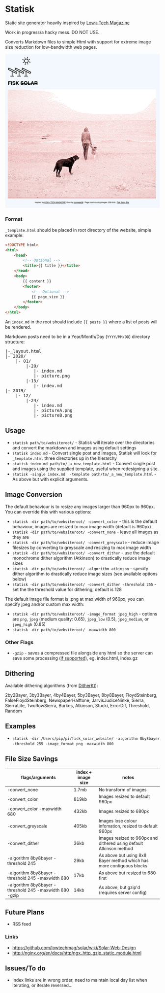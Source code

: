 # Statisk

Static site generator heavily inspired by [Low←Tech Magazine](https://solar.lowtechmagazine.com/)

Work in progress/a hacky mess. DO NOT USE.

Converts Markdown files to simple Html with support for extreme image size reduction for low-bandwidth web pages.

![screenshot](screenshot.png)

### Format

`_template.html` should be placed in root directory of the website, simple example:

```html
<!DOCTYPE html>
<html>
    <head>
        <!-- Optional -->
        <title>{{ title }}</title>  
    </head>
    <body>
        {{ content }}
        <footer>
            <!-- Optional -->
            {{ page_size }}
        </footer>
    </body>
</html>
```

An `index.md` in the root should include `{{ posts }}` where a list of posts will be rendered.

Markdown posts need to be in a Year/Month/Day (`YYYY/MM/DD`) directory structure:
<pre style="font-family: monospace;">
|-_layout.html  
|- 2020/  
    |- 01/ 
        |-20/ 
           |- index.md   
           |- picture.png  
        |-15/ 
           |- index.md
|- 2019/  
    |- 12/    
        |-24/ 
           |- index.md
           |- pictureA.png 
           |- pictureB.png 
</pre> 

## Usage

* `statisk path/to/websiteroot/` - Statisk will iterate over the directories and convert the markdown and images using default settings
* `statisk index.md` - Convert single post and images, Statisk will look for `_template.html` three directories up in the hierarchy
* `statisk index.md path/to/_a_new_template.html` - Convert single post and images using the supplied template, useful when redesigning a site.
* `statisk -single index.md  -template path/to/_a_new_template.html` - As above but with explicit arguments.

## Image Conversion

The default behaviour is to resize any images larger than 960px to 960px. You can override this with various options:

* `statisk -dir path/to/websiteroot/ -convert_color` - this is the default behaviour, images are resized to max image width (default is 960px)
* `statisk -dir path/to/websiteroot/ -convert_none` - leave all images as they are
* `statisk -dir path/to/websiteroot/ -convert_greyscale` - reduce image filesizes by converting to greyscale and resizing to max image width
* `statisk -dir path/to/websiteroot/ -convert_dither` - use the default monochrome dither algorithm (Atkinson) to drastically reduce image sizes
* `statisk -dir path/to/websiteroot/ -algorithm atkinson` - specify dither algorithm to drastically reduce image sizes (see available options below)
* `statisk -dir path/to/websiteroot/ -convert_dither -threshold 255` - set the the threshold value for dithering, default is 128

The default image file format is .png at max width of 960px, you can specify jpeg and/or custom max width:

* `statisk -dir path/to/websiteroot/ -image_format jpeg_high` - options are `png`, `jpeg` (medium quality: 0.65), `jpeg_low` (0.5), `jpeg_medium`, or `jpeg_high` (0.85) 
* `statisk -dir path/to/websiteroot/ -maxwidth 800`

### Other Flags

* `-gzip` - saves a compressed file alongside any html so the server can save some processing ([if supported](http://nginx.org/en/docs/http/ngx_http_gzip_static_module.html)), eg. index.html, index.gz

## Dithering

Available dithering algorithms (from [DitherKt](https://github.com/fiskurgit/DitherKt)):

2by2Bayer, 3by3Bayer, 4by4Bayer, 5by3Bayer, 8by8Bayer, FloydSteinberg, FalseFloydSteinberg, NewspaperHalftone, JarvisJudiceNinke, Sierra, SierraLite, TwoRowSierra, Burkes, Atkinson, Stucki, ErrorDif, Threshold, Random

## Examples

* `statisk -dir /Users/pip/pi/fisk_solar_website/ -algorithm 8by8bayer -threshold 255 -image_format png -maxwidth 800`

## File Size Savings

| flags/arguments | index + image size | notes |
| --- | --- | --- |
|  -convert_none | 1.7mb | No transform of images |
| -convert_color | 819kb | Images resized to default 960px | 
| -convert_color -maxwidth 680 | 432kb | Images resized to 680px |
| -convert_greyscale | 405kb | Images lose colour infomation, resized to default 960px |
| -convert_dither | 36kb | Images resized to 960px and dithered using default Atkinson method |  
| -algorithm 8by8bayer -threshold 245 | 29kb | As above but using 8x8 Bayer method which has more contiguous blocks |   
| -algorithm 8by8bayer -threshold 245 -maxwidth 680 | 17kb | As above but resized to 680 first |  
| -algorithm 8by8bayer -threshold 245 -maxwidth 680 -gzip | 14kb | As above, but gzip'd (requires server config) |  

## Future Plans

* RSS feed

### Links

* https://github.com/lowtechmag/solar/wiki/Solar-Web-Design
* http://nginx.org/en/docs/http/ngx_http_gzip_static_module.html

## Issues/To do

* Index links are in wrong order, need to maintain local day list when iterating, or iterate reversed...
